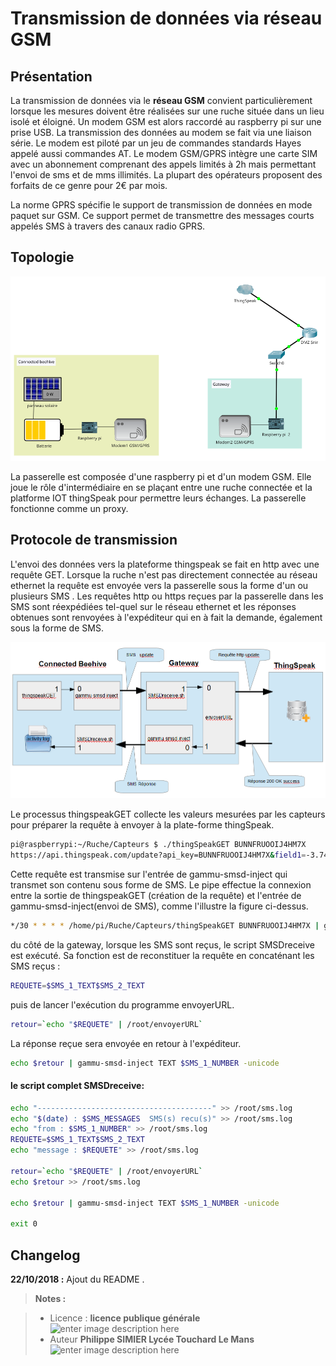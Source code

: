 ﻿# Transmission de données via réseau GSM

## Présentation
La transmission de données via le **réseau GSM** convient particulièrement lorsque les mesures doivent être réalisées sur une ruche située dans un lieu isolé et éloigné. Un modem GSM  est alors raccordé au raspberry pi sur une prise USB. La transmission des données au modem se fait  via une liaison série. Le modem est piloté par un jeu de commandes standards Hayes appelé aussi commandes AT. Le modem GSM/GPRS intègre une carte SIM  avec un abonnement comprenant des appels limités à 2h mais permettant l'envoi de sms et de mms illimités. La plupart des opérateurs proposent des forfaits de ce genre pour 2€ par mois.

La norme GPRS spécifie le support de transmission de données en mode paquet sur GSM. Ce support permet de transmettre des messages courts appelés SMS à travers des canaux radio GPRS.

## Topologie
![topologie transmission GSM ](/GSM/topologie.png)

La passerelle est  composée d'une raspberry pi et d'un modem GSM. Elle joue le rôle d'intermédiaire en se plaçant entre une ruche connectée et la platforme IOT thingSpeak  pour permettre  leurs échanges. La passerelle fonctionne comme un proxy.

## Protocole de transmission 
L'envoi des données vers la plateforme thingspeak se fait en http avec une requête  GET.  Lorsque la ruche n'est pas directement connectée au réseau ethernet la requête est envoyée vers la passerelle sous la forme d'un ou plusieurs SMS . 
Les requêtes http ou https reçues  par la passerelle dans les SMS sont  réexpédiées tel-quel sur le réseau ethernet et les réponses obtenues  sont renvoyées à l'expéditeur  qui en à fait la demande, également sous la forme de SMS. 
  
![process transmission ](/GSM/TransmissionSMS.png)

Le processus thingspeakGET collecte les valeurs mesurées par les capteurs pour préparer la requête à envoyer à la plate-forme thingSpeak. 
```bash
pi@raspberrypi:~/Ruche/Capteurs $ ./thingSpeakGET BUNNFRUOOIJ4HM7X
https://api.thingspeak.com/update?api_key=BUNNFRUOOIJ4HM7X&field1=-3.74&field2=18.67&field3=1032.96&field4=62.30&field5=327.50&field6=11.35&field7=-3.68&created_at=2018-10-22%2013:55:38
```
Cette requête est transmise sur l'entrée  de gammu-smsd-inject  qui transmet son   contenu sous forme de SMS.
Le pipe effectue la connexion entre la sortie de thingspeakGET (création de la requête) et l'entrée de gammu-smsd-inject(envoi de SMS), comme l'illustre la figure ci-dessus.
```bash
*/30 * * * * /home/pi/Ruche/Capteurs/thingSpeakGET BUNNFRUOOIJ4HM7X | gammu-smsd-inject TEXT 0788887777 -len 183
```
du côté de la gateway, lorsque les SMS sont reçus, le script SMSDreceive est exécuté. Sa fonction est de reconstituer la requête en concaténant les SMS reçus :
```bash
REQUETE=$SMS_1_TEXT$SMS_2_TEXT
```
puis de lancer l'exécution du programme envoyerURL.
```bash
retour=`echo "$REQUETE" | /root/envoyerURL`
```
La réponse reçue sera envoyée en retour à l'expéditeur.
```bash
echo $retour | gammu-smsd-inject TEXT $SMS_1_NUMBER -unicode
```
#### le script complet SMSDreceive:
```bash
echo "---------------------------------------" >> /root/sms.log
echo "$(date) : $SMS_MESSAGES  SMS(s) recu(s)" >> /root/sms.log
echo "from : $SMS_1_NUMBER" >> /root/sms.log
REQUETE=$SMS_1_TEXT$SMS_2_TEXT
echo "message : $REQUETE" >> /root/sms.log

retour=`echo "$REQUETE" | /root/envoyerURL`
echo $retour >> /root/sms.log

echo $retour | gammu-smsd-inject TEXT $SMS_1_NUMBER -unicode

exit 0 
```
## Changelog

 **22/10/2018 :** Ajout du README . 
 
 
> **Notes :**


> - Licence : **licence publique générale** ![enter image description here](https://img.shields.io/badge/licence-GPL-green.svg)
> - Auteur **Philippe SIMIER Lycée Touchard Le Mans**
>  ![enter image description here](https://img.shields.io/badge/built-passing-green.svg)
<!-- TOOLBOX 

Génération des badges : https://shields.io/
Génération de ce fichier : https://stackedit.io/editor#




